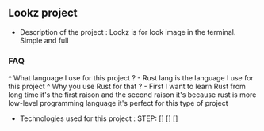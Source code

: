 ## Lookz project
* Description of the project : 
    Lookz is for look image in the terminal.
    Simple and full
### FAQ
  ^ What language I use for this project ?
    - Rust lang is the language I use for this project
  ^ Why you use Rust for that  ? 
    - First I want to learn Rust from long time it's the first raison and the second raison it's because rust is more low-level programming language it's perfect for this type of project


  * Technologies used for this project : 
STEP:
[] 
[]
[]
